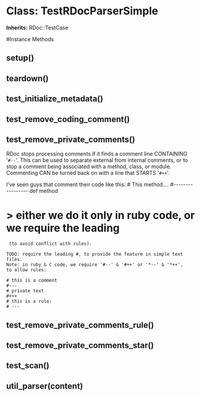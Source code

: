 # Class: TestRDocParserSimple
**Inherits:** RDoc::TestCase
    




#Instance Methods
## setup() [](#method-i-setup)

## teardown() [](#method-i-teardown)

## test_initialize_metadata() [](#method-i-test_initialize_metadata)

## test_remove_coding_comment() [](#method-i-test_remove_coding_comment)

## test_remove_private_comments() [](#method-i-test_remove_private_comments)
RDoc stops processing comments if it finds a comment line CONTAINING '`#--`'.
This can be used to separate external from internal comments, or to stop a
comment being associated with a method, class, or module. Commenting CAN be
turned back on with a line that STARTS '`#++`'.

I've seen guys that comment their code like this:
    # This method....
    #-----------------
    def method

# > either we do it only in ruby code, or we require the leading #
     (to avoid conflict with rules).

    TODO: require the leading #, to provide the feature in simple text files.
    Note: in ruby & C code, we require '#--' & '#++' or '*--' & '*++',
    to allow rules:

    # this is a comment
    #---
    # private text
    #+++
    # this is a rule:
    # ---

## test_remove_private_comments_rule() [](#method-i-test_remove_private_comments_rule)

## test_remove_private_comments_star() [](#method-i-test_remove_private_comments_star)

## test_scan() [](#method-i-test_scan)

## util_parser(content) [](#method-i-util_parser)

